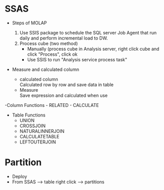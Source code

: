 # SSAS


- Steps of MOLAP
	1. Use SSIS package to schedule the SQL server Job Agent that run daily and perform incremental load to DW. 
	2. Process cube (two method)
		- Manually (process cube in Analysis server, right click cube and click "Process", click ok
		- Use SSIS to run "Analysis service process task"


- Measure and calculated column
	- calculated column  
	Calculated row by row and save data in table
	- Measure  
	Save expression and calculated when use


-Column Functions
	- RELATED
	- CALCULATE

- Table Functions
	- UNION
	- CROSSJOIN
	- NATURALINNERJOIN
	- CALCULATETABLE
	- LEFTOUTERJOIN

# Partition
- Deploy
- From SSAS --> table right click --> partitions




